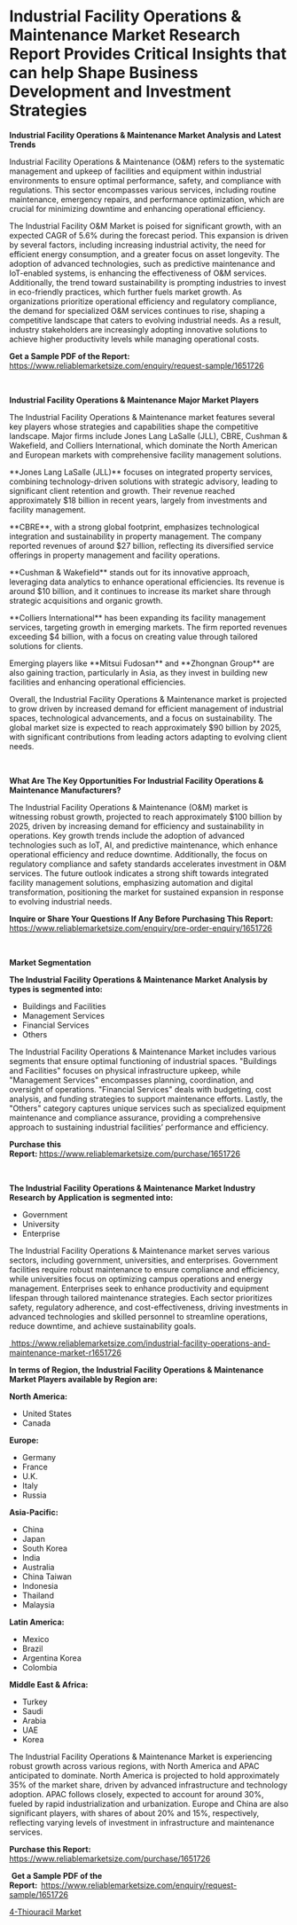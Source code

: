 <p><h1>Industrial Facility Operations & Maintenance Market Research Report Provides Critical Insights that can help Shape Business Development and Investment Strategies</h1></p><p><strong>Industrial Facility Operations & Maintenance Market Analysis and Latest Trends</strong></p>
<p><p>Industrial Facility Operations & Maintenance (O&M) refers to the systematic management and upkeep of facilities and equipment within industrial environments to ensure optimal performance, safety, and compliance with regulations. This sector encompasses various services, including routine maintenance, emergency repairs, and performance optimization, which are crucial for minimizing downtime and enhancing operational efficiency.</p><p>The Industrial Facility O&M Market is poised for significant growth, with an expected CAGR of 5.6% during the forecast period. This expansion is driven by several factors, including increasing industrial activity, the need for efficient energy consumption, and a greater focus on asset longevity. The adoption of advanced technologies, such as predictive maintenance and IoT-enabled systems, is enhancing the effectiveness of O&M services. Additionally, the trend toward sustainability is prompting industries to invest in eco-friendly practices, which further fuels market growth. As organizations prioritize operational efficiency and regulatory compliance, the demand for specialized O&M services continues to rise, shaping a competitive landscape that caters to evolving industrial needs. As a result, industry stakeholders are increasingly adopting innovative solutions to achieve higher productivity levels while managing operational costs.</p></p>
<p><strong>Get a Sample PDF of the Report:&nbsp;</strong> <a href="https://www.reliablemarketsize.com/enquiry/request-sample/1651726?utm_campaign=3445&utm_medium=2&utm_source=Github&utm_content=ia&utm_term=23032025&utm_id=industrial-facility-operations-maintenance">https://www.reliablemarketsize.com/enquiry/request-sample/1651726</a></p>
<p>&nbsp;</p>
<p><strong>Industrial Facility Operations & Maintenance Major Market Players</strong></p>
<p><p>The Industrial Facility Operations & Maintenance market features several key players whose strategies and capabilities shape the competitive landscape. Major firms include Jones Lang LaSalle (JLL), CBRE, Cushman & Wakefield, and Colliers International, which dominate the North American and European markets with comprehensive facility management solutions.</p><p>**Jones Lang LaSalle (JLL)** focuses on integrated property services, combining technology-driven solutions with strategic advisory, leading to significant client retention and growth. Their revenue reached approximately $18 billion in recent years, largely from investments and facility management.</p><p>**CBRE**, with a strong global footprint, emphasizes technological integration and sustainability in property management. The company reported revenues of around $27 billion, reflecting its diversified service offerings in property management and facility operations.</p><p>**Cushman & Wakefield** stands out for its innovative approach, leveraging data analytics to enhance operational efficiencies. Its revenue is around $10 billion, and it continues to increase its market share through strategic acquisitions and organic growth.</p><p>**Colliers International** has been expanding its facility management services, targeting growth in emerging markets. The firm reported revenues exceeding $4 billion, with a focus on creating value through tailored solutions for clients.</p><p>Emerging players like **Mitsui Fudosan** and **Zhongnan Group** are also gaining traction, particularly in Asia, as they invest in building new facilities and enhancing operational efficiencies. </p><p>Overall, the Industrial Facility Operations & Maintenance market is projected to grow driven by increased demand for efficient management of industrial spaces, technological advancements, and a focus on sustainability. The global market size is expected to reach approximately $90 billion by 2025, with significant contributions from leading actors adapting to evolving client needs.</p></p>
<p>&nbsp;</p>
<p><strong>What Are The Key Opportunities For Industrial Facility Operations & Maintenance Manufacturers?</strong></p>
<p><p>The Industrial Facility Operations & Maintenance (O&M) market is witnessing robust growth, projected to reach approximately $100 billion by 2025, driven by increasing demand for efficiency and sustainability in operations. Key growth trends include the adoption of advanced technologies such as IoT, AI, and predictive maintenance, which enhance operational efficiency and reduce downtime. Additionally, the focus on regulatory compliance and safety standards accelerates investment in O&M services. The future outlook indicates a strong shift towards integrated facility management solutions, emphasizing automation and digital transformation, positioning the market for sustained expansion in response to evolving industrial needs.</p></p>
<p><strong>Inquire or Share Your Questions If Any Before Purchasing This Report:</strong> <a href="https://www.reliablemarketsize.com/enquiry/pre-order-enquiry/1651726?utm_campaign=3445&utm_medium=2&utm_source=Github&utm_content=ia&utm_term=23032025&utm_id=industrial-facility-operations-maintenance">https://www.reliablemarketsize.com/enquiry/pre-order-enquiry/1651726</a></p>
<p>&nbsp;</p>
<p><strong>Market Segmentation</strong></p>
<p><strong>The Industrial Facility Operations & Maintenance Market Analysis by types is segmented into:</strong></p>
<p><ul><li>Buildings and Facilities</li><li>Management Services</li><li>Financial Services</li><li>Others</li></ul></p>
<p><p>The Industrial Facility Operations & Maintenance Market includes various segments that ensure optimal functioning of industrial spaces. "Buildings and Facilities" focuses on physical infrastructure upkeep, while "Management Services" encompasses planning, coordination, and oversight of operations. "Financial Services" deals with budgeting, cost analysis, and funding strategies to support maintenance efforts. Lastly, the "Others" category captures unique services such as specialized equipment maintenance and compliance assurance, providing a comprehensive approach to sustaining industrial facilities’ performance and efficiency.</p></p>
<p><strong>Purchase this Report:&nbsp;</strong><a href="https://www.reliablemarketsize.com/purchase/1651726?utm_campaign=3445&utm_medium=2&utm_source=Github&utm_content=ia&utm_term=23032025&utm_id=industrial-facility-operations-maintenance">https://www.reliablemarketsize.com/purchase/1651726</a></p>
<p>&nbsp;</p>
<p><strong>The Industrial Facility Operations & Maintenance Market Industry Research by Application is segmented into:</strong></p>
<p><ul><li>Government</li><li>University</li><li>Enterprise</li></ul></p>
<p><p>The Industrial Facility Operations & Maintenance market serves various sectors, including government, universities, and enterprises. Government facilities require robust maintenance to ensure compliance and efficiency, while universities focus on optimizing campus operations and energy management. Enterprises seek to enhance productivity and equipment lifespan through tailored maintenance strategies. Each sector prioritizes safety, regulatory adherence, and cost-effectiveness, driving investments in advanced technologies and skilled personnel to streamline operations, reduce downtime, and achieve sustainability goals.</p></p>
<p><a href="https://www.reliablemarketsize.com/industrial-facility-operations-and-maintenance-market-r1651726?utm_campaign=3445&utm_medium=2&utm_source=Github&utm_content=ia&utm_term=23032025&utm_id=industrial-facility-operations-maintenance">&nbsp;https://www.reliablemarketsize.com/industrial-facility-operations-and-maintenance-market-r1651726</a></p>
<p><strong>In terms of Region, the Industrial Facility Operations & Maintenance Market Players available by Region are:</strong></p>
<p>
    <p> <strong> North America: </strong>
        <ul>
            <li>United States</li>
            <li>Canada</li>
        </ul>
        </p> 
    <p> <strong> Europe: </strong>
        <ul>
            <li>Germany</li>
            <li>France</li>
            <li>U.K.</li>
            <li>Italy</li>
            <li>Russia</li>
        </ul>
        </p> 
    <p> <strong> Asia-Pacific: </strong>
        <ul>
            <li>China</li>
            <li>Japan</li>
            <li>South Korea</li>
            <li>India</li>
            <li>Australia</li>
            <li>China Taiwan</li>
            <li>Indonesia</li>
            <li>Thailand</li>
            <li>Malaysia</li>
        </ul>
        </p> 
    <p> <strong> Latin America: </strong>
        <ul>
            <li>Mexico</li>
            <li>Brazil</li>
            <li>Argentina Korea</li>
            <li>Colombia</li>
        </ul>
        </p> 
    <p> <strong> Middle East & Africa: </strong>
        <ul>
            <li>Turkey</li>
            <li>Saudi</li>
            <li>Arabia</li>
            <li>UAE</li>
            <li>Korea</li>
        </ul>
    </p>
    </p>
<p><p>The Industrial Facility Operations & Maintenance Market is experiencing robust growth across various regions, with North America and APAC anticipated to dominate. North America is projected to hold approximately 35% of the market share, driven by advanced infrastructure and technology adoption. APAC follows closely, expected to account for around 30%, fueled by rapid industrialization and urbanization. Europe and China are also significant players, with shares of about 20% and 15%, respectively, reflecting varying levels of investment in infrastructure and maintenance services.</p></p>
<p><strong>Purchase this Report: </strong><a href="https://www.reliablemarketsize.com/purchase/1651726?utm_campaign=3445&utm_medium=2&utm_source=Github&utm_content=ia&utm_term=23032025&utm_id=industrial-facility-operations-maintenance">https://www.reliablemarketsize.com/purchase/1651726</a></p>
<p>&nbsp;<strong>Get a Sample PDF of the Report:&nbsp;&nbsp;</strong><a href="https://www.reliablemarketsize.com/enquiry/request-sample/1651726?utm_campaign=3445&utm_medium=2&utm_source=Github&utm_content=ia&utm_term=23032025&utm_id=industrial-facility-operations-maintenance">https://www.reliablemarketsize.com/enquiry/request-sample/1651726</a></p>
<p><strong></strong></p>
<p><p><a href="https://github.com/prantoblouin/Market-Research-Report-List-1/blob/main/4-thiouracil-market.md?utm_campaign=3445&utm_medium=2&utm_source=Github&utm_content=ia&utm_term=23032025&utm_id=industrial-facility-operations-maintenance">4-Thiouracil Market</a></p></p>
